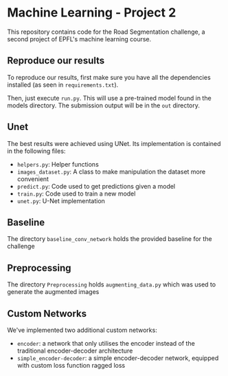 # Machine Learning - Project 2
This repository contains code for the Road Segmentation challenge, a second project of EPFL's machine learning course.

## Reproduce our results
To reproduce our results, first make sure you have all the dependencies installed (as seen in `requirements.txt`).

Then, just execute `run.py`. This will use a pre-trained model found in the models directory. The submission output will be in the `out` directory.

## Unet
The best results were achieved using UNet. Its implementation is contained in the following files:

- `helpers.py`: Helper functions
- `images_dataset.py`: A class to make manipulation the dataset more convenient
- `predict.py`: Code used to get predictions given a model
- `train.py`: Code used to train a new model
- `unet.py`: U-Net implementation

## Baseline
The directory `baseline_conv_network` holds the provided baseline for the challenge

## Preprocessing
The directory `Preprocessing` holds `augmenting_data.py` which was used to generate the augmented images

## Custom Networks
We've implemented two additional custom networks:

- `encoder`: a network that only utilises the encoder instead of the traditional encoder-decoder architecture
- `simple_encoder-decoder`: a simple encoder-decoder network, equipped with custom loss function ragged loss
